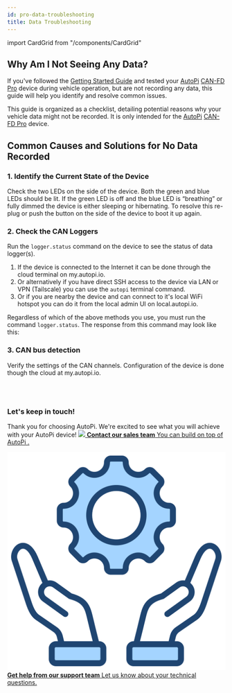```yaml
---
id: pro-data-troubleshooting
title: Data Troubleshooting
---
```


import CardGrid from "/components/CardGrid"

## Why Am I Not Seeing Any Data? 

If you've followed the [Getting Started Guide](/getting_started/autopi_canfd_pro/index.md)
and tested your [AutoPi](https://www.autopi.io) [CAN-FD Pro](https://www.autopi.io/hardware/autopi-canfd-pro) device during vehicle operation, but are not recording any data, this guide will help you identify and resolve common issues. 

This guide is organized as a checklist, detailing potential reasons why your vehicle
data might not be recorded. It is only intended for the
[AutoPi](https://www.autopi.io) [CAN-FD Pro](https://www.autopi.io/hardware/autopi-canfd-pro) device.  

## Common Causes and Solutions for No Data Recorded

### 1. Identify the Current State of the Device

Check the two LEDs on the side of the device. Both the green and blue LEDs should be lit. If the green LED is off and the blue LED is “breathing” or fully dimmed the device is either sleeping or hibernating. To resolve this re-plug or push the button on the side of the device to boot it up again.

### 2. Check the CAN Loggers

Run the `logger.status` command on the device to see the status of data logger(s).

1. If the device is connected to the Internet it can be done through the cloud terminal on my.autopi.io.
2. Or alternatively if you have direct SSH access to the device via LAN or VPN (Tailscale) you can use the `autopi` terminal command.
3. Or if you are nearby the device and can connect to it's local WiFi hotspot you can do it from the local admin UI on local.autopi.io.

Regardless of which of the above methods you use, you must run the command `logger.status`. The response from this command may look like this:

<INSERT PICTURE HERE>

### 3. CAN bus detection

Verify the settings of the CAN channels. Configuration of the device is done though the cloud at my.autopi.io.

<br>
</br>

### Let's keep in touch!
Thank you for choosing AutoPi. We're excited to see what you will achieve with your AutoPi device! 
<CardGrid home>
[![](/img/shared/favicon.ico) **Contact our sales team** You can build on top of AutoPi .](https://www.autopi.io/contact/)

[![](/img/shared/support_icon.png) **Get help from our support team** Let us know about your technical questions.](https://www.autopi.io/support/)

</CardGrid>
